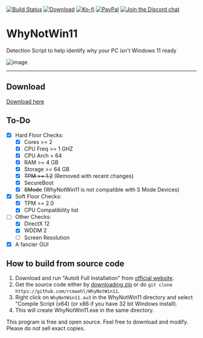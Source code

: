 [![Build Status](https://img.shields.io/github/workflow/status/rcmaehl/WhyNotWin11/wnw11)](https://github.com/rcmaehl/WhyNotWin11/actions?query=workflow%3AWNW11)
[![Download](https://img.shields.io/github/v/release/rcmaehl/WhyNotWin11)](https://github.com/rcmaehl/WhyNotWin11/releases/latest/)
[![Ko-fi](https://img.shields.io/badge/Support%20me%20on-Ko--fi-FF5E5B.svg?logo=ko-fi)](https://ko-fi.com/rcmaehl)
[![PayPal](https://img.shields.io/badge/Donate%20on-PayPal-00457C.svg?logo=paypal)](https://paypal.me/rhsky)
[![Join the Discord chat](https://img.shields.io/badge/Discord-chat-7289da.svg?&logo=discord)](https://discord.gg/uBnBcBx)

# WhyNotWin11
Detection Script to help identify why your PC isn't Windows 11 ready

![image](https://user-images.githubusercontent.com/716581/123484735-d9e03800-d5d6-11eb-92ab-cad4ecdf3412.png)

----

## Download

[Download here](https://github.com/rcmaehl/WhyNotWin11/releases/latest/download/WhyNotWin11.exe)

## To-Do

- [x] Hard Floor Checks:
    - [x] Cores >= 2
    - [x] CPU Freq >= 1 GHZ
    - [X] CPU Arch = 64
    - [x] RAM >= 4 GB
    - [x] Storage >= 64 GB
    - [x] ~~TPM >= 1.2~~ (Removed with recent changes)
    - [x] SecureBoot
    - [x] ~~SMode~~ (WhyNotWin11 is not compatible with S Mode Devices)
- [x] Soft Floor Checks:
    - [x] TPM >= 2.0
    - [x] CPU Compatibility list
- [ ] Other Checks:
    - [x] DirectX 12
    - [x] WDDM 2
    - [ ] Screen Resolution
- [x] A fancier GUI

## How to build from source code

1. Download and run "AutoIt Full Installation" from [official website](https://www.autoitscript.com/site/autoit/downloads). 
1. Get the source code either by [downloading zip](https://github.com/rcmaehl/WhyNotWin11/archive/master.zip) or do `git clone https://github.com/rcmaehl/WhyNotWin11`.
1. Right click on `WhyNotWin11.au3` in the WhyNotWin11 directory and select "Compile Script (x64) (or x86 if you have 32 bit Windows install).
1. This will create WhyNotWin11.exe in the same directory.

This program is free and open source. Feel free to download and modify. Please do not sell exact copies.

